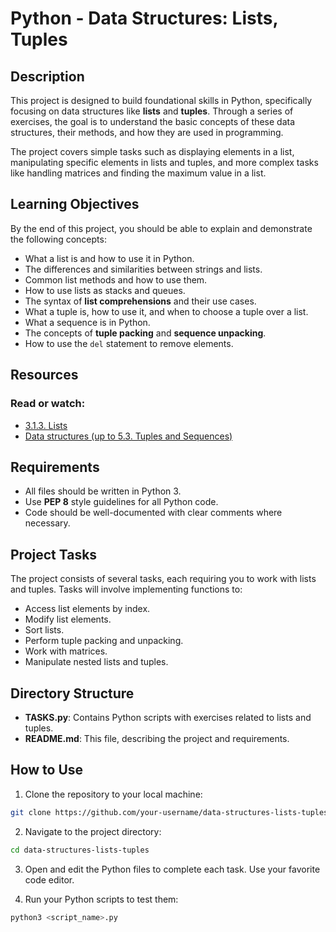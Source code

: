 # Python - Data Structures: Lists, Tuples

## Description

This project is designed to build foundational skills in Python, specifically focusing on data structures like **lists** and **tuples**. Through a series of exercises, the goal is to understand the basic concepts of these data structures, their methods, and how they are used in programming.

The project covers simple tasks such as displaying elements in a list, manipulating specific elements in lists and tuples, and more complex tasks like handling matrices and finding the maximum value in a list.

## Learning Objectives

By the end of this project, you should be able to explain and demonstrate the following concepts:

-   What a list is and how to use it in Python.
-   The differences and similarities between strings and lists.
-   Common list methods and how to use them.
-   How to use lists as stacks and queues.
-   The syntax of **list comprehensions** and their use cases.
-   What a tuple is, how to use it, and when to choose a tuple over a list.
-   What a sequence is in Python.
-   The concepts of **tuple packing** and **sequence unpacking**.
-   How to use the `del` statement to remove elements.

## Resources

### Read or watch:

-   [3.1.3. Lists](https://docs.python.org/3/tutorial/datastructures.html#more-on-lists)
-   [Data structures (up to 5.3. Tuples and Sequences)](https://docs.python.org/3/tutorial/datastructures.html)

## Requirements

-   All files should be written in Python 3.
-   Use **PEP 8** style guidelines for all Python code.
-   Code should be well-documented with clear comments where necessary.

## Project Tasks

The project consists of several tasks, each requiring you to work with lists and tuples. Tasks will involve implementing functions to:

-   Access list elements by index.
-   Modify list elements.
-   Sort lists.
-   Perform tuple packing and unpacking.
-   Work with matrices.
-   Manipulate nested lists and tuples.

## Directory Structure

-   **TASKS.py**: Contains Python scripts with exercises related to lists and tuples.
-   **README.md**: This file, describing the project and requirements.

## How to Use

1.  Clone the repository to your local machine:
```bash
git clone https://github.com/your-username/data-structures-lists-tuples.git
```
2.  Navigate to the project directory:
```bash
cd data-structures-lists-tuples
```

3. Open and edit the Python files to complete each task. Use your favorite code editor.

4. Run your Python scripts to test them:
```bash
python3 <script_name>.py
```
